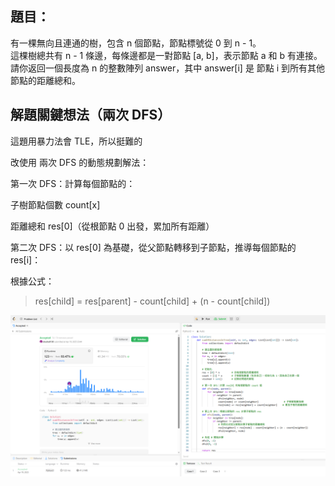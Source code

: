 
## 題目：
有一棵無向且連通的樹，包含 n 個節點，節點標號從 0 到 n - 1。\
這棵樹總共有 n - 1 條邊，每條邊都是一對節點 [a, b]，表示節點 a 和 b
有連接。請你返回一個長度為 n 的整數陣列 answer，其中 answer[i] 是
節點 i 到所有其他節點的距離總和。

## 解題關鍵想法（兩次 DFS）
這題用暴力法會 TLE，所以挺難的

改使用 兩次 DFS 的動態規劃解法：

第一次 DFS：計算每個節點的：

子樹節點個數 count[x]

距離總和 res[0]（從根節點 0 出發，累加所有距離）

第二次 DFS：以 res[0] 為基礎，從父節點轉移到子節點，推導每個節點的 res[i]：

根據公式：
> res[child] = res[parent] - count[child] + (n - count[child])

![alt text](834.png)